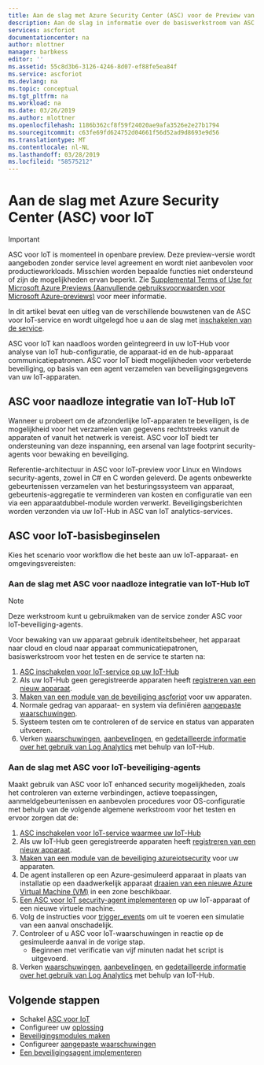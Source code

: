 ```yaml
---
title: Aan de slag met Azure Security Center (ASC) voor de Preview van IoT | Microsoft Docs
description: Aan de slag in informatie over de basiswerkstroom van ASC voor IoT-functies en -service.
services: ascforiot
documentationcenter: na
author: mlottner
manager: barbkess
editor: ''
ms.assetid: 55c8d3b6-3126-4246-8d07-ef88fe5ea84f
ms.service: ascforiot
ms.devlang: na
ms.topic: conceptual
ms.tgt_pltfrm: na
ms.workload: na
ms.date: 03/26/2019
ms.author: mlottner
ms.openlocfilehash: 1186b362cf8f59f24020ae9afa3526e2e27b1794
ms.sourcegitcommit: c63fe69fd624752d04661f56d52ad9d8693e9d56
ms.translationtype: MT
ms.contentlocale: nl-NL
ms.lasthandoff: 03/28/2019
ms.locfileid: "58575212"
---
```

# <a name="get-started-with-azure-security-center-asc-for-iot"></a>Aan de slag met Azure Security Center (ASC) voor IoT 

> [!IMPORTANT]
> ASC voor IoT is momenteel in openbare preview.
> Deze preview-versie wordt aangeboden zonder service level agreement en wordt niet aanbevolen voor productieworkloads. Misschien worden bepaalde functies niet ondersteund of zijn de mogelijkheden ervan beperkt. Zie [Supplemental Terms of Use for Microsoft Azure Previews (Aanvullende gebruiksvoorwaarden voor Microsoft Azure-previews)](https://azure.microsoft.com/support/legal/preview-supplemental-terms/) voor meer informatie.

In dit artikel bevat een uitleg van de verschillende bouwstenen van de ASC voor IoT-service en wordt uitgelegd hoe u aan de slag met [inschakelen van de service](quickstart-onboard-iot-hub.md). 

ASC voor IoT kan naadloos worden geïntegreerd in uw IoT-Hub voor analyse van IoT hub-configuratie, de apparaat-id en de hub-apparaat communicatiepatronen.
ASC voor IoT biedt mogelijkheden voor verbeterde beveiliging, op basis van een agent verzamelen van beveiligingsgegevens van uw IoT-apparaten.

## <a name="asc-for-iot-seamless-iot-hub-integration"></a>ASC voor naadloze integratie van IoT-Hub IoT

Wanneer u probeert om de afzonderlijke IoT-apparaten te beveiligen, is de mogelijkheid voor het verzamelen van gegevens rechtstreeks vanuit de apparaten of vanuit het netwerk is vereist. ASC voor IoT biedt ter ondersteuning van deze inspanning, een arsenal van lage footprint security-agents voor bewaking en beveiliging.

Referentie-architectuur in ASC voor IoT-preview voor Linux en Windows security-agents, zowel in C# en C worden geleverd.
De agents onbewerkte gebeurtenissen verzamelen van het besturingssysteem van apparaat, gebeurtenis-aggregatie te verminderen van kosten en configuratie van een via een apparaatdubbel-module worden verwerkt.
Beveiligingsberichten worden verzonden via uw IoT-Hub in ASC van IoT analytics-services.

## <a name="asc-for-iot-basics"></a>ASC voor IoT-basisbeginselen

Kies het scenario voor workflow die het beste aan uw IoT-apparaat- en omgevingsvereisten:

### <a name="get-started-with-asc-for-iot-seamless-iot-hub-integration"></a>Aan de slag met ASC voor naadloze integratie van IoT-Hub IoT 

>[!Note]
>Deze werkstroom kunt u gebruikmaken van de service zonder ASC voor IoT-beveiliging-agents. 

Voor bewaking van uw apparaat gebruik identiteitsbeheer, het apparaat naar cloud en cloud naar apparaat communicatiepatronen, basiswerkstroom voor het testen en de service te starten na: 

1. [ASC inschakelen voor IoT-service op uw IoT-Hub](quickstart-onboard-iot-hub.md)
1. Als uw IoT-Hub geen geregistreerde apparaten heeft [registreren van een nieuw apparaat](https://docs.microsoft.com/azure/iot-accelerators/quickstart-device-simulation-deploy).
1. [Maken van een module van de beveiliging ascforiot](quickstart-create-security-twin.md) voor uw apparaten. 
1. Normale gedrag van apparaat- en system via definiëren [aangepaste waarschuwingen](quickstart-create-custom-alerts.md). 
1. Systeem testen om te controleren of de service en status van apparaten uitvoeren. 
1. Verken [waarschuwingen](concept-security-alerts.md), [aanbevelingen](concept-recommendations.md), en [gedetailleerde informatie over het gebruik van Log Analytics](how-to-security-data-access.md) met behulp van IoT-Hub. 


### <a name="get-started-with-asc-for-iot-security-agents"></a>Aan de slag met ASC voor IoT-beveiliging-agents

Maakt gebruik van ASC voor IoT enhanced security mogelijkheden, zoals het controleren van externe verbindingen, actieve toepassingen, aanmeldgebeurtenissen en aanbevolen procedures voor OS-configuratie met behulp van de volgende algemene werkstroom voor het testen en ervoor zorgen dat de: 

1. [ASC inschakelen voor IoT-service waarmee uw IoT-Hub](quickstart-onboard-iot-hub.md)
1. Als uw IoT-Hub geen geregistreerde apparaten heeft [registreren van een nieuw apparaat](https://docs.microsoft.com/azure/iot-accelerators/quickstart-device-simulation-deploy).
1. [Maken van een module van de beveiliging azureiotsecurity](quickstart-create-security-twin.md) voor uw apparaten.
1. De agent installeren op een Azure-gesimuleerd apparaat in plaats van installatie op een daadwerkelijk apparaat [draaien van een nieuwe Azure Virtual Machine (VM)](https://docs.microsoft.com/azure/virtual-machines/linux/quick-create-portal) in een zone beschikbaar. 
1. [Een ASC voor IoT security-agent implementeren](how-to-deploy-linux-cs.md) op uw IoT-apparaat of een nieuwe virtuele machine.
1. Volg de instructies voor [trigger_events](https://aka.ms/iot-security-github-trigger-events) om uit te voeren een simulatie van een aanval onschadelijk.
1. Controleer of u ASC voor IoT-waarschuwingen in reactie op de gesimuleerde aanval in de vorige stap. 
    - Beginnen met verificatie van vijf minuten nadat het script is uitgevoerd.
1. Verken [waarschuwingen](concept-security-alerts.md), [aanbevelingen](concept-recommendations.md), en [gedetailleerde informatie over het gebruik van Log Analytics](how-to-security-data-access.md) met behulp van IoT-Hub. 

## <a name="next-steps"></a>Volgende stappen

- Schakel [ASC voor IoT](quickstart-onboard-iot-hub.md)
- Configureer uw [oplossing](quickstart-configure-your-solution.md)
- [Beveiligingsmodules maken](quickstart-create-security-twin.md)
- Configureer [aangepaste waarschuwingen](quickstart-create-custom-alerts.md)
- [Een beveiligingsagent implementeren](how-to-deploy-agent.md)
